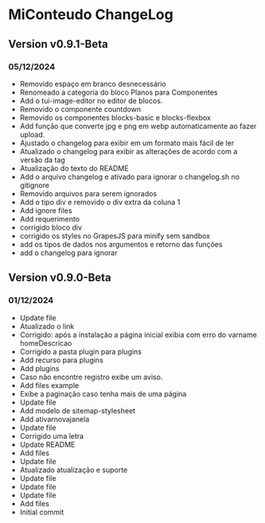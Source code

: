 # MiConteudo ChangeLog

## Version v0.9.1-Beta

### 05/12/2024

- Removido espaço em branco desnecessário
- Renomeado a categoria do bloco Planos para Componentes
- Add o tui-image-editor no editor de blocos.
- Removido o componente countdown
- Removido os componentes blocks-basic e blocks-flexbox
- Add função que converte jpg e png em webp automaticamente ao fazer upload.
- Ajustado o changelog para exibir em um formato mais fácil de ler
- Atualizado o changelog para exibir as alterações de acordo com a versão da tag
- Atualização do texto do README
- Add o arquivo changelog e ativado para ignorar o changelog.sh no gitignore
- Removido arquivos para serem ignorados
- Add o tipo div e removido o div extra da coluna 1
- Add ignore files
- Add requerimento
- corrigido bloco div
- corrigido os styles no GrapesJS para minify sem sandbox
- add os tipos de dados nos argumentos e retorno das funções
- add o changelog para ignorar

## Version v0.9.0-Beta

### 01/12/2024

- Update file
- Atualizado o link
- Corrigido: após a instalação a página inicial exibia com erro do varname homeDescricao
- Corrigido a pasta plugin para plugins
- Add recurso para plugins
- Add plugins
- Caso não encontre registro exibe um aviso.
- Add files example
- Exibe a paginação caso tenha mais de uma página
- Update file
- Add modelo de sitemap-stylesheet
- Add ativarnovajanela
- Update file
- Corrigido uma letra
- Update README
- Add files
- Update file
- Atualizado atualização e suporte
- Update file
- Update file
- Update file
- Add files
- Initial commit